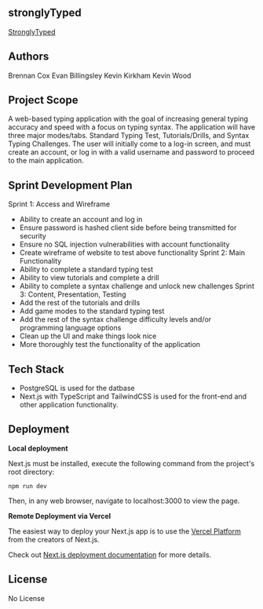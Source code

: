 ## stronglyTyped
[StronglyTyped](https://strongly-typed-sandy.vercel.app/)

## Authors

Brennan Cox
Evan Billingsley
Kevin Kirkham
Kevin Wood

## Project Scope

A web-based typing application with the goal of increasing general typing accuracy and speed with a focus on typing syntax.  The application will have three major modes/tabs.  Standard Typing Test, Tutorials/Drills, and Syntax Typing Challenges.  The user will initially come to a log-in screen, and must create an account, or log in with a valid username and password to proceed to the main application. 

## Sprint Development Plan

Sprint 1: Access and Wireframe
* Ability to create an account and log in
* Ensure password is hashed client side before being transmitted for security
* Ensure no SQL injection vulnerabilities with account functionality
* Create wireframe of website to test above functionality
Sprint 2: Main Functionality
* Ability to complete a standard typing test
* Ability to view tutorials and complete a drill
* Ability to complete a syntax challenge and unlock new challenges
Sprint 3: Content, Presentation, Testing
* Add the rest of the tutorials and drills
* Add game modes to the standard typing test
* Add the rest of the syntax challenge difficulty levels and/or programming language options
* Clean up the UI and make things look nice
* More thoroughly test the functionality of the application

## Tech Stack

* PostgreSQL is used for the datbase
* Next.js with TypeScript and TailwindCSS is used for the front-end and other application functionality.

## Deployment

**Local deployment**

Next.js must be installed, execute the following command from the project's root directory:
```
npm run dev
```
Then, in any web browser, navigate to localhost:3000 to view the page.

**Remote Deployment via Vercel**

The easiest way to deploy your Next.js app is to use the [Vercel Platform](https://vercel.com/new?utm_medium=default-template&filter=next.js&utm_source=create-next-app&utm_campaign=create-next-app-readme) from the creators of Next.js.

Check out [Next.js deployment documentation](https://nextjs.org/docs/deployment) for more details.

## License
No License

